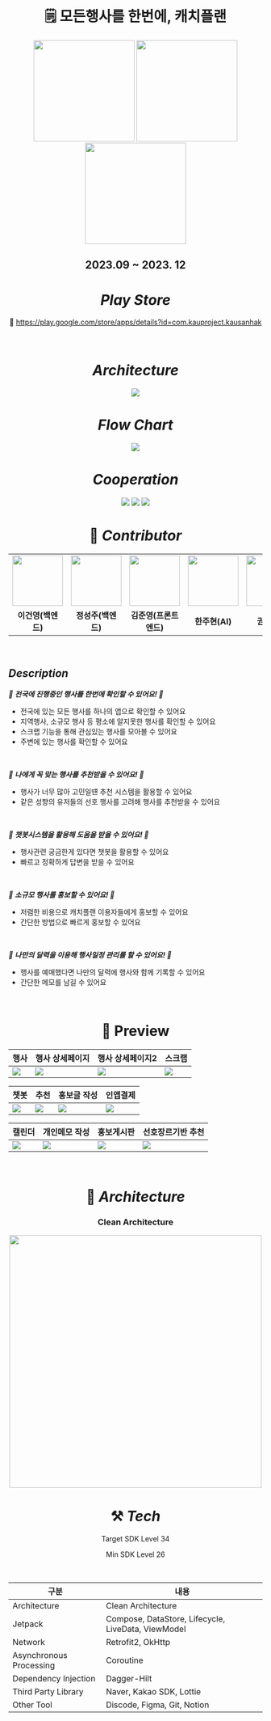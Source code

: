<div align="center">

# 🗒️ 모든행사를 한번에, 캐치플랜
<p align="center">
<img width = "200px" src='https://ifh.cc/g/C6JY3Q.png' border='0'>
<img width = "200px" src='https://ifh.cc/g/1JTY1T.png' border='0'>
<img width = "200px" src='https://ifh.cc/g/cyfXmJ.png' border='0'>
</p>

## 2023.09 ~ 2023. 12

</div>

<div align="center">

# ***Play Store***
📎 https://play.google.com/store/apps/details?id=com.kauproject.kausanhak

<br>

# ***Architecture***
<img src='https://ifh.cc/g/rfTo3A.jpg'>

<br>

# ***Flow Chart***
<img src='https://ifh.cc/g/Bfnjav.png'>

<br>

# ***Cooperation***
<img src="https://img.shields.io/badge/Android-9999FF?style=flat&logo=android&logoColor=white"/>
<img src="https://img.shields.io/badge/SpringBoot-0ABF53?style=flat&logo=spring&logoColor=white"/>
<img src="https://img.shields.io/badge/LangChain-E10098?style=flat&logo=GraphQL&logoColor=white">

<br>

# 👤 *****Contributor*****
<div align="center">
<table style="font-weight : bold">
      <tr>
         <td align="center">
          <a href="https://github.com/Leegunyoung">                 
                  <img src="https://avatars.githubusercontent.com/Leegunyoung" width="100" />            
              </a>
          </td>
          <td align="center">
              <a href="https://github.com/seongjju">                 
                  <img src="https://avatars.githubusercontent.com/seongjju" width="100" />            
              </a>
          </td>
        <td align="center">
              <a href="https://github.com/JunYeong0314">                 
                  <img src="https://avatars.githubusercontent.com/JunYeong0314" width="100" />            
              </a>
          </td>
        <td align="center">
              <a href="https://github.com/juhyunhan">                 
                  <img src="https://avatars.githubusercontent.com/juhyunhan" width="100" />            
              </a>
          </td>
        <td align="center">
              <a href="https://github.com/Kwon-Hyun">                 
                  <img src="https://avatars.githubusercontent.com/Kwon-Hyun" width="100" />            
              </a>
          </td>
      </tr>
      <tr>
          <td align="center">이건영(백엔드)</td>
          <td align="center">정성주(백엔드)</td>
          <td align="center">김준영(프론트엔드)</td>
          <td align="center">한주현(AI)</td>
          <td align="center">권현(AI)</td>
      </tr>
  </table>
</div>

<br>

</div>

## *Description*
***🎈 전국에 진행중인 행사를 한번에 확인할 수 있어요! 🎈***
- 전국에 있는 모든 행사를 하나의 앱으로 확인할 수 있어요
- 지역행사, 소규모 행사 등 평소에 알지못한 행사를 확인할 수 있어요
- 스크랩 기능을 통해 관심있는 행사를 모아볼 수 있어요
- 주변에 있는 행사를 확인할 수 있어요

<br>

***🎈 나에게 꼭 맞는 행사를 추천받을 수 있어요! 🎈***
- 행사가 너무 많아 고민일떈 추천 시스템을 활용할 수 있어요
- 같은 성향의 유저들의 선호 행사를 고려해 행사를 추천받을 수 있어요

<br>

***🎈 챗봇시스템을 활용해 도움을 받을 수 있어요! 🎈***
- 행사관련 궁금한게 있다면 챗봇을 활용할 수 있어요
- 빠르고 정확하게 답변을 받을 수 있어요

<br>

***🎈 소규모 행사를 홍보할 수 있어요! 🎈***
- 저렴한 비용으로 캐치플랜 이용자들에게 홍보할 수 있어요
- 간단한 방법으로 빠르게 홍보할 수 있어요

<br>

***🎈 나만의 달력을 이용해 행사일정 관리를 할 수 있어요! 🎈***
- 행사를 예매했다면 나만의 달력에 행사와 함께 기록할 수 있어요
- 간단한 메모를 남길 수 있어요

<br>

<div align="center">

# 📱 Preview

|행사|행사 상세페이지|행사 상세페이지2|스크랩|
|------|-----|-----|-----|
|<img src='https://ifh.cc/g/cg2zOQ.jpg'>|<img src='https://ifh.cc/g/Z2dYSz.jpg'>|<img src='https://ifh.cc/g/wJKRnj.jpg'>|<img src='https://ifh.cc/g/ltsGB3.jpg'>|

|챗봇|추천|홍보글 작성|인앱결제|
|------|-----|-----|-----|
|<img src='https://ifh.cc/g/srGSQ2.png'>|<img src='https://ifh.cc/g/d8RF6r.jpg'>|<img src='https://ifh.cc/g/tWOkS8.jpg'>|<img src='https://ifh.cc/g/dLFaLo.jpg'>|

|캘린더|개인메모 작성|홍보게시판|선호장르기반 추천|
|------|-----|-----|-----|
|<img src='https://ifh.cc/g/aKKl0S.jpg'>|<img src='https://ifh.cc/g/PZHCYn.png'>|<img src='https://ifh.cc/g/qtrB5R.jpg'>|<img src='https://ifh.cc/g/OQV25l.jpg'>|

</br>

# 🔎 ***Architecture***


### Clean Architecture

<img width="500" src="https://blog.kakaocdn.net/dn/UGyIK/btsnZH40l6y/WBiqZPQRxw1hqvFAMc77xK/img.png"/>

<br>

# ⚒️ ***Tech***


Target SDK Level 34

Min SDK Level 26

<br>

 구분 | 내용
-- | --
Architecture | Clean Architecture
Jetpack | Compose, DataStore, Lifecycle, LiveData, ViewModel
Network | Retrofit2, OkHttp
Asynchronous Processing | Coroutine
Dependency Injection | Dagger-Hilt
Third Party Library | Naver, Kakao SDK, Lottie
Other Tool | Discode, Figma, Git, Notion

<br>
